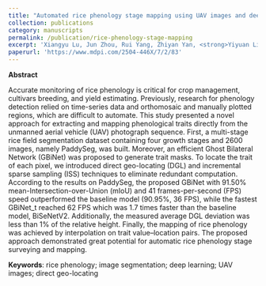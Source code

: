 ```yaml
---
title: "Automated rice phenology stage mapping using UAV images and deep learning"
collection: publications
category: manuscripts
permalink: /publication/rice-phenology-stage-mapping
excerpt: 'Xiangyu Lu, Jun Zhou, Rui Yang, Zhiyan Yan, <strong>Yiyuan Lin</strong>, Jie Jiao, Fei Liu, <i><strong>Drones</strong></i>, 2023'
paperurl: 'https://www.mdpi.com/2504-446X/7/2/83'
---
```


**Abstract**

Accurate monitoring of rice phenology is critical for crop management, cultivars breeding, and yield estimating. Previously, research for phenology detection relied on time-series data and orthomosaic and manually plotted regions, which are difficult to automate. This study presented a novel approach for extracting and mapping phenological traits directly from the unmanned aerial vehicle (UAV) photograph sequence. First, a multi-stage rice field segmentation dataset containing four growth stages and 2600 images, namely PaddySeg, was built. Moreover, an efficient Ghost Bilateral Network (GBiNet) was proposed to generate trait masks. To locate the trait of each pixel, we introduced direct geo-locating (DGL) and incremental sparse sampling (ISS) techniques to eliminate redundant computation. According to the results on PaddySeg, the proposed GBiNet with 91.50% mean-Intersection-over-Union (mIoU) and 41 frames-per-second (FPS) speed outperformed the baseline model (90.95%, 36 FPS), while the fastest GBiNet_t reached 62 FPS which was 1.7 times faster than the baseline model, BiSeNetV2. Additionally, the measured average DGL deviation was less than 1% of the relative height. Finally, the mapping of rice phenology was achieved by interpolation on trait value–location pairs. The proposed approach demonstrated great potential for automatic rice phenology stage surveying and mapping.

**Keywords**: rice phenology; image segmentation; deep learning; UAV images; direct geo-locating